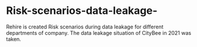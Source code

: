 # Risk-scenarios-data-leakage-
Rehire is created Risk scenarios during data leakage for different departments of company. The data leakage situation of CityBee in 2021 was taken. 
